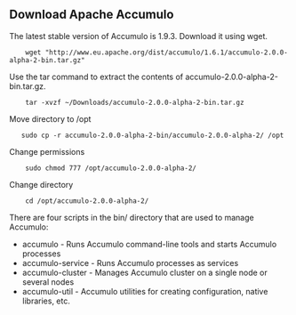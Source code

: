 ## Download Apache Accumulo

The latest stable version of Accumulo is 1.9.3. Download it using wget.
```
    wget "http://www.eu.apache.org/dist/accumulo/1.6.1/accumulo-2.0.0-alpha-2-bin.tar.gz"
```

Use the tar command to extract the contents of accumulo-2.0.0-alpha-2-bin.tar.gz.

```
    tar -xvzf ~/Downloads/accumulo-2.0.0-alpha-2-bin.tar.gz
```

Move directory to /opt

```
   sudo cp -r accumulo-2.0.0-alpha-2-bin/accumulo-2.0.0-alpha-2/ /opt
```

Change permissions
```
    sudo chmod 777 /opt/accumulo-2.0.0-alpha-2/
```
Change directory 
```
    cd /opt/accumulo-2.0.0-alpha-2/
```

There are four scripts in the bin/ directory that are used to manage Accumulo:

   - accumulo - Runs Accumulo command-line tools and starts Accumulo processes
   - accumulo-service - Runs Accumulo processes as services
   - accumulo-cluster - Manages Accumulo cluster on a single node or several nodes
   - accumulo-util - Accumulo utilities for creating configuration, native libraries, etc.
